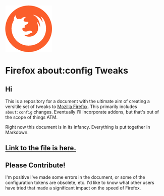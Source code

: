 ![Untitled-2.png](img/header.png)

# Firefox about:config Tweaks

## Hi

This is a repository for a document with the ultimate aim of creating a versitile set of tweaks to [Mozilla Firefox](https://www.mozilla.org/en-US/firefox/). This primarily includes `about:config` changes. Eventually I'll incorporate addons, but that's out of the scope of things ATM.

Right now this document is in its infancy. Everything is put together in Markdown.

## [Link to the file is here.](https://github.com/fmotion1/FirefoxConfigTweaks/blob/main/firefox_tweaks_full_v1.md)

## Please Contribute!

I'm positive I've made some errors in the document, or some of the configuration tokens are obsolete, etc. I'd like to know what other users have tried that made a significant impact on the speed of Firefox.